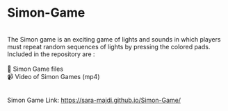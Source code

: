 # Simon-Game

</br>
The Simon game is an exciting game of lights and sounds in which players must repeat random sequences of lights by pressing the colored pads.
</br>
Included in the repository are :
</br>
</br>
📁 Simon Game files
</br>
📹 Video of Simon Games (mp4)
</br>
</br>

Simon Game Link: https://sara-majdi.github.io/Simon-Game/
